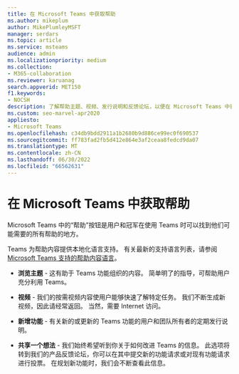 ```yaml
---
title: 在 Microsoft Teams 中获取帮助
ms.author: mikeplum
author: MikePlumleyMSFT
manager: serdars
ms.topic: article
ms.service: msteams
audience: admin
ms.localizationpriority: medium
ms.collection:
- M365-collaboration
ms.reviewer: karuanag
search.appverid: MET150
f1.keywords:
- NOCSH
description: 了解帮助主题、视频、发行说明和反馈论坛，以便在 Microsoft Teams 中获取帮助。
ms.custom: seo-marvel-apr2020
appliesto:
- Microsoft Teams
ms.openlocfilehash: c34db9bdd2911a1b2680b9d886ce99ec0f690537
ms.sourcegitcommit: ff783fad2fb5d412e864e3af2ceaa8fedcd9da07
ms.translationtype: MT
ms.contentlocale: zh-CN
ms.lasthandoff: 06/30/2022
ms.locfileid: "66562631"
---
```

# <a name="get-help-in-microsoft-teams"></a>在 Microsoft Teams 中获取帮助

Microsoft Teams 中的“帮助”按钮是用户和冠军在使用 Teams 时可以找到他们可能需要的所有帮助的地方。

Teams 为帮助内容提供本地化语言支持。 有关最新的支持语言列表，请参阅 [Microsoft Teams 支持的帮助内容语言](https://support.office.com/article/Microsoft-Teams-supported-languages-for-help-content-9c71d10a-0c5c-49d4-b6d7-0c58cdfdf4cf)。

 - **浏览主题** - 这有助于 Teams 功能组织的内容。 简单明了的指导，可帮助用户充分利用 Teams。 

 - **视频** - 我们的按需视频内容使用户能够快速了解特定任务。 我们不断生成新视频，因此请经常返回。 当然，需要 Internet 访问。 

 - **新增功能** - 
   有关新的或更新的 Teams 功能的用户和团队所有者的定期发行说明。

 - **共享一个想法** - 我们始终希望听到你关于如何改进 Teams 的信息。 此选项将转到我们的产品反馈论坛，你可以在其中提交新的功能请求或对现有功能请求进行投票。 在规划新功能时，我们会不断查看此信息。 


